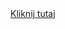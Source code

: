 <!DOCTYPE html>
<html lang="en">
  <head>
    <meta charset="UTF-8" />
    <meta name="viewport" content="width=device-width, initial-scale=1.0" />
  </head>
  <body>
    <a href="tangy-school.surge.sh">Kliknij tutaj</a>
  </body>
</html>
